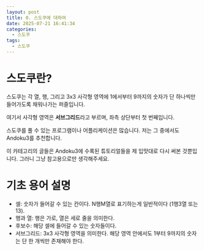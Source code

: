 ```yaml
---
layout: post
title: 0. 스도쿠에 대하여
date: 2025-07-21 16:41:34
categories:
  - 스도쿠
tags:
  - 스도쿠
---
```

# 스도쿠란?

스도쿠는 각 열, 행, 그리고 3x3 사각형 영역에 1에서부터 9까지의 숫자가 단 하나씩만 들어가도록 채워나가는 퍼즐입니다.

여기서 사각형 영역은 **서브그리드**라고 부르며, 좌측 상단부터 첫 번째입니다. 

스도쿠를 풀 수 있는 프로그램이나 어플리케이션은 많습니다. 저는 그 중에서도 Andoku3를 추천합니다. 

이 카테고리의 글들은 Andoku3에 수록된 튜토리얼들을 제 입맛대로 다시 써본 것뿐입니다. 그러니 그냥 참고용으로만 생각해주세요.

# 기초 용어 설명

- 셀: 숫자가 들어갈 수 있는 칸이다. N행M열로 표기하는게 일반적이다 (1행3열 또는 13).
- 행과 열: 행은 가로, 열은 세로 줄을 의미한다.
- 후보수: 해당 셀에 들어갈 수 있는 숫자들이다. 
- 서브그리드: 3x3 사각형 영역을 의미한다. 해당 영역 안에서도 1부터 9까지의 숫자는 단 한 개씩만 존재해야 한다.